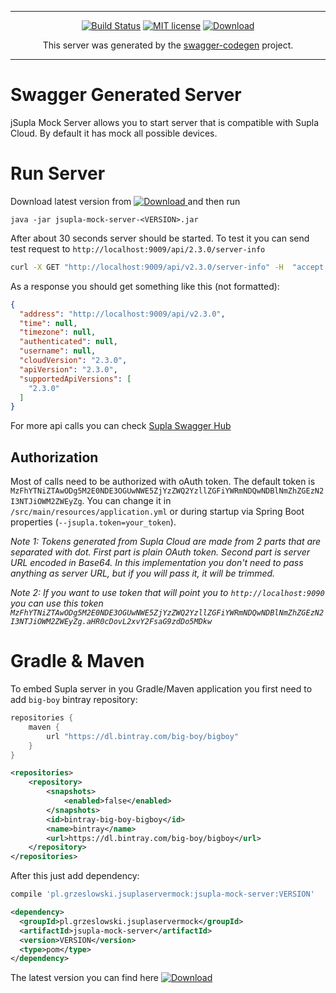 ***

<div align="center">

[![Build Status](https://travis-ci.org/magx2/jSuplaServerMock.svg?branch=master)](https://travis-ci.org/magx2/jSuplaServerMock)
[![MIT license](http://img.shields.io/badge/license-MIT-brightgreen.svg?style=flat)](http://opensource.org/licenses/MIT)
[![Download](https://api.bintray.com/packages/big-boy/bigboy/jSuplaServerMock/images/download.svg) ](https://bintray.com/big-boy/bigboy/jSuplaServerMock/_latestVersion)

This server was generated by the [swagger-codegen](https://github.com/swagger-api/swagger-codegen) project.

</div>

***

# Swagger Generated Server

jSupla Mock Server allows you to start server that is compatible with Supla Cloud. By default it has mock all possible devices.  

# Run Server

Download latest version from [![Download](https://api.bintray.com/packages/big-boy/bigboy/jSuplaServerMock/images/download.svg) ](https://bintray.com/big-boy/bigboy/jSuplaServerMock/_latestVersion) and then run

```$bash
java -jar jsupla-mock-server-<VERSION>.jar

```

After about 30 seconds server should be started. To test it you can send test request to `http://localhost:9009/api/2.3.0/server-info`

```bash
curl -X GET "http://localhost:9009/api/v2.3.0/server-info" -H  "accept: application/json"
```

As a response you should get something like this (not formatted):

```json
{
  "address": "http://localhost:9009/api/v2.3.0",
  "time": null,
  "timezone": null,
  "authenticated": null,
  "username": null,
  "cloudVersion": "2.3.0",
  "apiVersion": "2.3.0",
  "supportedApiVersions": [
	"2.3.0"
  ]
} 
```

For more api calls you can check [Supla Swagger Hub](https://app.swaggerhub.com/apis/supla/supla-cloud-api/2.3.0#/Server/getServerInfo)

## Authorization

Most of calls need to be authorized with oAuth token. The default token is `MzFhYTNiZTAwODg5M2E0NDE3OGUwNWE5ZjYzZWQ2YzllZGFiYWRmNDQwNDBlNmZhZGEzN2I3NTJiOWM2ZWEyZg`. You can change it in `/src/main/resources/application.yml` or during startup via Spring Boot properties (`--jsupla.token=your_token`).

_Note 1: Tokens generated from Supla Cloud are made from 2 parts that are separated with dot. First part is plain OAuth token. Second part is server URL encoded in Base64. In this implementation you don't need to pass anything as server URL, but if you will pass it, it will be trimmed._    

_Note 2: If you want to use token that will point you to `http://localhost:9090` you can use this token `MzFhYTNiZTAwODg5M2E0NDE3OGUwNWE5ZjYzZWQ2YzllZGFiYWRmNDQwNDBlNmZhZGEzN2I3NTJiOWM2ZWEyZg.aHR0cDovL2xvY2FsaG9zdDo5MDkw`_

# Gradle & Maven

To embed Supla server in you Gradle/Maven application you first need to add `big-boy` bintray repository: 

```groovy
repositories { 
	maven { 
		url "https://dl.bintray.com/big-boy/bigboy" 
	} 
}
```

```xml
<repositories>
	<repository>
		<snapshots>
			<enabled>false</enabled>
		</snapshots>
		<id>bintray-big-boy-bigboy</id>
		<name>bintray</name>
		<url>https://dl.bintray.com/big-boy/bigboy</url>
	</repository>
</repositories>
```

After this just add dependency:

```groovy
compile 'pl.grzeslowski.jsuplaservermock:jsupla-mock-server:VERSION'
```

```xml
<dependency>
  <groupId>pl.grzeslowski.jsuplaservermock</groupId>
  <artifactId>jsupla-mock-server</artifactId>
  <version>VERSION</version>
  <type>pom</type>
</dependency>
```

The latest version you can find here [![Download](https://api.bintray.com/packages/big-boy/bigboy/jSuplaServerMock/images/download.svg) ](https://bintray.com/big-boy/bigboy/jSuplaServerMock/_latestVersion)
